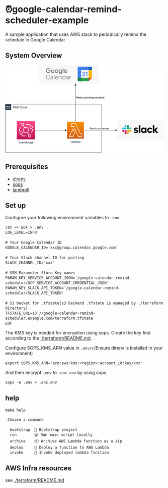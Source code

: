 # ⏰google-calendar-remind-scheduler-example
A sample application that uses AWS stack to periodically remind the schedule in Google Calendar

## System Overview
![schedule-reminder drawio](doc/schedule-reminder.drawio.png)

## Prerequisites
- [direnv](https://github.com/direnv/direnv)
- [sops](https://github.com/mozilla/sops)
- [lambroll](https://github.com/fujiwara/lambroll#install)

## Set up

Configure your following environment variables to `.env`

```
cat << EOF > .env
LOG_LEVEL=INFO

# Your Google Calendar ID
GOOGLE_CALENDAR_ID='xxx@group.calendar.google.com'

# Your Slack channel ID for posting
SLACK_CHANNEL_ID='xxx'

# SSM Parameter Store Key names
PARAM_KEY_SERVICE_ACCOUNT_JSON='/google-calendar-remind-scheduler/GCP_SERVICE_ACCOUNT_CREDENTIAL_JSON'
PARAM_KEY_SLACK_API_TOKEN='/google-calendar-remind-scheduler/SLACK_API_TOKEN'

# S3 bucket for .tfstate(s3 backend .tfstate is managed by ./terraform directory)
TFSTATE_URL=s3://google-calendar-remind-scheduler.example.com/terraform.tfstate
EOF
```

The KMS key is needed for encryption using sops.
Create the key first according to the [./terraform/README.md](https://github.com/hrfmmr/google-calendar-remind-scheduler-example/blob/main/terraform/README.md).

Configure SOPS_KMS_ARN value in `.envrc`(Ensure direnv is installed in your environment)

```
export SOPS_KMS_ARN='arn:aws:kms:<region>:account_id:key/xxx'
```

And then encrypt `.env` to `.enc.env` by using sops.

```
sops -e .env > .enc.env
```

## help

```
make help
```

```
 Choose a command

  bootstrap  🌱 Bootstrap project
  run        💻 Run main script locally
  archive    📦 Archive AWS Lambda function as a zip
  deploy     🚀 Deploy a function to AWS Lambda
  invoke     💨 Invoke deployed lambda function
```

## AWS Infra resources
see [./terraform/README.md](https://github.com/hrfmmr/google-calendar-remind-scheduler-example/blob/main/terraform/README.md)
